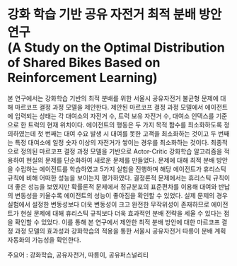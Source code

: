 강화 학습 기반 공유 자전거 최적 분배 방안 연구  
(A Study on the Optimal Distribution of Shared Bikes Based on Reinforcement Learning)
===========================================================================================

 본 연구에서는 강화학습 기반의 최적 분배를 위한 서울시 공유자전거 불균형 문제에 대해 마르코프 결정 과정 모델을 제안한다. 제안된 마르코프 결정 과정 모델에서 에이전트에 입력되는 상태는 각 대여소의 자전거 수, 트럭 보유 자전거 수, 대여소 인덱스를 기준으로 한 트럭의 현재 위치이다. 에이전트의 행동은 두 가지 목적 함수를 최소화하도록 정의하였는데 첫 번째는 대여 수요 발생 시 대여를 못한 고객을 최소화하는 것이고 두 번째는 특정 대여소에 일정 숫자 이상의 자전거가 쌓이는 경우를 최소화하는 것이다. 
 최종적으로 정의된 마르코프 결정 과정 모델을 기반으로 Actor-Critic 강화학습 알고리즘을 적용하여 현실의 문제를 단순화하여 새로운 문제를 만들었다. 문제에 대해 최적 분배 방안을 수립하는 에이전트를 학습하였고 5가지 실험을 진행하며 해당 에이전트가 휴리스틱 규칙에 비해 어떠한 성능을 보이는지 평가하였다. 결정론적 문제에서는 휴리스틱 규칙이 더 좋은 성능을 보였지만 확률론적 문제에서 정규분포의 표준편차를 이용해 대여와 반납의 변동성을 키울수록 에이전트의 성능이 좋아짐을 확인할 수 있었다. 실제 문제의 경우 실험에서 설정한 변동성보다 더욱 변동성이 크고 완전한 무작위성이 존재하므로 에이전트가 현실 문제에 대해 휴리스틱 규칙보다 더욱 효과적인 분배 전략을 세울 수 있다는 점을 확인할 수 있었다. 이를 통해 본 연구에서 제안한 최적 분배 방안에 대한 마르코프 결정 과정 모델의 효과성과 강화학습의 적용을 통한 서울시 공유자전거 따릉이 분배 계획 자동화의 가능성을 확인한다.

주요어 : 강화학습, 공유자전거, 따릉이, 공유퍼스널리티
